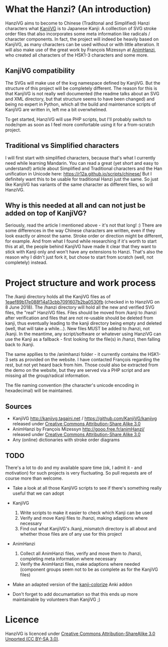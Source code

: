 # What the Hanzi? (An introduction)

HanziVG aims to become to Chinese (Traditonal and Simplified) Hanzi characters what [KanjiVG](https://github.com/KanjiVG/kanjivg) is to Japanese Kanji: A colllection of SVG stroke order files that also incorporates some meta information like radicals / character components. In fact, the project will indeed be heavily based on KanjiVG, as many characters can be used without or with little alteration. It will also make use of the great work by François Mizessyn at [AnimHanzi](http://gooo.free.fr/animHanzi/), who created all characters of the HSK1-3 characters and some more.

## KanjiVG compatibility

The SVGs will make use of the kvg namespace defined by KanjiVG. But the structure of this project will be completely different. The reason for this is that KanjiVG is not really well documented (the readme talks about an SVG and XML directory, but that structure seems to have been changed) and being no expert in Python, which all the build and maintenance scripts of KanjiVG are written in, left me a bit overwhelmed.

To get started, HanziVG will use PHP scripts, but I'll probably switch to node/npm as soon as I feel more comfortable using it for a from-scratch project.

## Traditional vs Simplified characters

I will first start with simplified characters, because that's what I currently need while learning Mandarin.
You can read a great (yet short and easy to understand!) article about Simplified and Traditional characters and the Han unification in Unicode here: https://r12a.github.io/scripts/chinese/
But I definitely want this to be usable for traditional Hanzi just the same. So just like KanjiVG has variants of the same character as different files, so will HanziVG.

## Why is this needed at all and can not just be added on top of KanjiVG?

Seriously, read the article I mentioned above - it's not that long! :) There are some differences in the way Chinese characters are written, even if they look exactly or almost the same. Stroke order or direction might be different, for example. And from what I found while researching if it's worth to start this at all, the people behind KanjiVG have made it clear that they want to stick with Kanji only and won't have any extensions to Hanzi. That's also the reason why I didn't just fork it, but chose to start from scratch (well, not completely) instead.

# Project structure and work process

The /kanji directory holds all the KanjiVG files as of [1eaef89b17e088f14a13cbb7091607b2ba0530fb](https://github.com/KanjiVG/kanjivg/commit/1eaef89b17e088f14a13cbb7091607b2ba0530fb) (checked in to HanziVG on 8 June 2018). The /hanzi directory will hold all the new and verified SVG files, the "real" HanziVG files. Files should be moved from /kanji to /hanzi after verification and files that are not re-usable should be deleted from kanji, thus eventually leading to the kanji directory being empty and deleted (well, that will take a while...). New files MUST be added to /hanzi, not /kanji. In the meantime, any script/software or whatever using HanziVG can use the Kanji as a fallback - first looking for the file(s) in /hanzi, then falling back to /kanji.

The same appllies to the /animhanzi folder - it currently contains the HSK1-3 sets as provided on the website. I have contacted François regarding the rest, but not yet heard back from him. Those could also be extracted from the demo on the website, but they are served via a PHP script and are missing all the group/radical information.

The file naming convention (the character's unicode encoding in hexadecimal) will be maintained.

## Sources

* KanjiVG http://kanjivg.tagaini.net / https://github.com/KanjiVG/kanjivg
  released under [Creative Commons Attribution-Share Alike 3.0](http://creativecommons.org/licenses/by-sa/3.0/)
* AnimHanzi by François Mizessyn http://gooo.free.fr/animHanzi/
  released under [Creative Commons Attribution-Share Alike 3.0](http://creativecommons.org/licenses/by-sa/3.0/)
* Any (online) dictionaries with stroke order diagrams

## TODO

There's a lot to do and my available spare time (ok, I admit it - and motivation) for such projects is very fluctuating. So pull requests are of course more than welcome.

* Take a look at all those KanjiVG scripts to see if there's something really useful that we can adopt
* KanjiVG

  1. Write scripts to make it easier to check which Kanji can be used
  2. Verify and move Kanji files to /hanzi, making adaptions where necessary
  3. Find out what KanjiVG's /kanji_mismatch directory is all about and whether those files are of any use for this project
* AnimHanzi

  1. Collect all AnimHanzi files, verify and move them to /hanzi, completing meta information where necessary
  2. Verify the AnimHanzi files, make adaptions where needed (component groups seem not to be as complete as for the KanjiVG files)
* Make an adapted version of the [kanji-colorize](https://github.com/cayennes/kanji-colorize) Anki addon
* Don't forget to add documantation so that this ends up more maintainable by volunteers than KanjiVG ;)

# Licence

HanziVG is licenced under [Creative Commons Attribution-ShareAlike 3.0 Unported (CC BY-SA 3.0)](http://creativecommons.org/licenses/by-sa/3.0/).